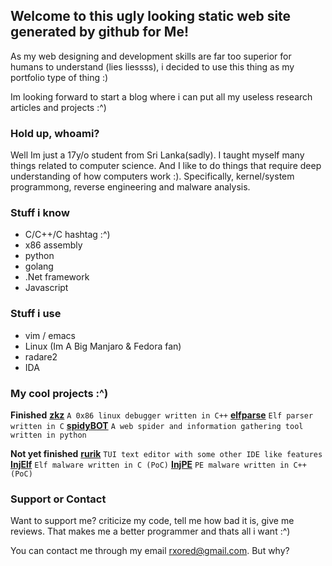 ## Welcome to this ugly looking static web site generated by github for Me!

As my web designing and development skills are far too superior for humans to understand (lies liessss), i decided to use this thing as my portfolio type of thing :)

Im looking forward to start a blog where i can put all my useless research articles and projects :^)

### Hold up, whoami?

Well Im just a 17y/o student from Sri Lanka(sadly). I taught myself many things related to computer science. And I like to do things that require deep understanding of how computers work :). Specifically, kernel/system programmong, reverse engineering and malware analysis.

### Stuff i know

- C/C++/C hashtag :^)
- x86 assembly
- python
- golang
- .Net framework
- Javascript

### Stuff i use

- vim / emacs
- Linux (Im A Big Manjaro & Fedora fan)
- radare2
- IDA

### My cool projects :^)

**Finished**
**[zkz](https://github.com/rxOred/zkz.git)** `A 0x86 linux debugger written in C++`
**[elfparse](https://github.com/rxOred/elfparse.git)** `Elf parser written in C`
**[spidyBOT](https://github.com/rxOred/spidyBOT.git)** `A web spider and information gathering tool written in python`

**Not yet finished**
**[rurik](https://github.com/rxOred/rurik.git)** `TUI text editor with some other IDE like features`
**[InjElf]()** `Elf malware written in C (PoC)`
**[InjPE]()** `PE malware written in C++(PoC)`

### Support or Contact

Want to support me? criticize my code, tell me how bad it is, give me reviews. That makes me a better programmer and thats all i want :^)

You can contact me through my email rxored@gmail.com. But why?
